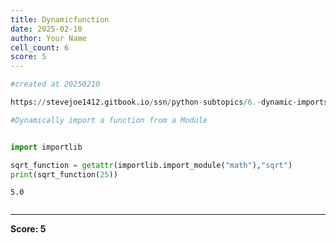 ```yaml
---
title: Dynamicfunction
date: 2025-02-10
author: Your Name
cell_count: 6
score: 5
---
```


```python
#created at 20250210
```


```python
https://stevejoe1412.gitbook.io/ssn/python-subtopics/6.-dynamic-imports
```


```python
#Dynamically import a function from a Module
```


```python

```


```python
import importlib

sqrt_function = getattr(importlib.import_module("math"),"sqrt") 
print(sqrt_function(25))
```

    5.0



```python

```


---
**Score: 5**